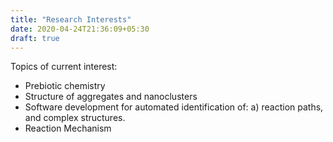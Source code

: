 ```yaml
---
title: "Research Interests"
date: 2020-04-24T21:36:09+05:30
draft: true
---
```


Topics of current interest:

*    Prebiotic chemistry
*    Structure of aggregates and nanoclusters
*    Software development for automated identification of: a) reaction
     paths, and complex structures.
*    Reaction Mechanism

